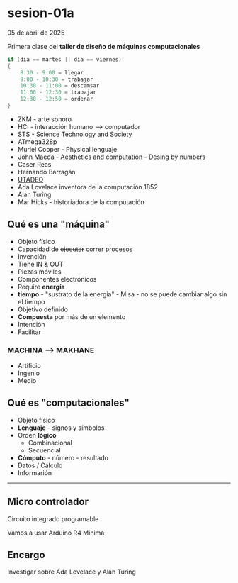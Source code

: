 # sesion-01a

05 de abril de 2025

Primera clase del **taller de diseño de máquinas computacionales**

````cpp
if (dia == martes || dia == viernes)
{
    8:30 - 9:00 = llegar
    9:00 - 10:30 = trabajar
    10:30 - 11:00 = descamsar
    11:00 - 12:30 = trabajar
    12:30 - 12:50 = ordenar
}
````

- ZKM - arte sonoro
- HCI - interacción humano --> computador
- STS - Science Technology and Society
- ATmega328p
- Muriel Cooper - Physical lenguaje
- John Maeda - Aesthetics and computation - Desing by numbers
- Caser Reas
- Hernando Barragán
- [UTADEO](https://www.utadeo.edu.co/es/continuada/educacion-continua/53376/catedra-en-diseno-arte-y-ciencia)
- Ada Lovelace inventora de la computación 1852
- Alan Turing
- Mar Hicks - historiadora de la computación

## Qué es una "máquina"

- Objeto físico
- Capacidad de ~~ejecutar~~ correr procesos
- Invención
- Tiene IN & OUT
- Piezas móviles
- Componentes electrónicos
- Require **energía**
- **tiempo** - "sustrato de la energía" - Misa - no se puede cambiar algo sin el tiempo
- Objetivo definido
- **Compuesta** por más de un elemento
- Intención
- Facilitar

### MACHINA --> MAKHANE

- Artificio
- Ingenio
- Medio

## Qué es "computacionales"

- Objeto físico
- **Lenguaje** - signos y símbolos
- Orden **lógico**
  - Combinacional
  - Secuencial
- **Cómputo** - número - resultado
- Datos / Cálculo
- Informarión

-----

## Micro controlador

Circuito integrado programable

Vamos a usar Arduino R4 Minima

## Encargo

Investigar sobre Ada Lovelace y Alan Turing